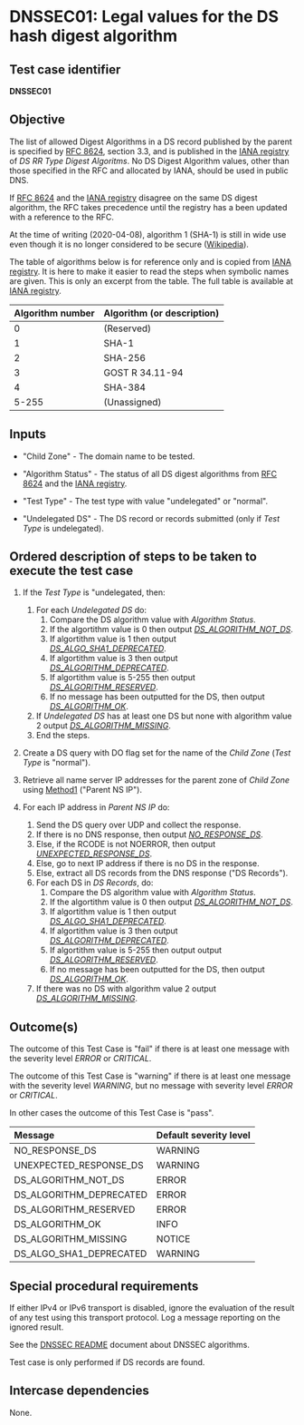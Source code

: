 # DNSSEC01: Legal values for the DS hash digest algorithm

## Test case identifier
**DNSSEC01**

## Objective

The list of allowed Digest Algorithms in a DS record published by
the parent is specified by [RFC 8624], section 3.3, and is published
in the [IANA registry] of *DS RR Type Digest Algoritms*. No DS
Digest Algorithm values, other than those specified in the RFC and
allocated by IANA, should be used in public DNS.

If [RFC 8624] and the [IANA registry] disagree on the same DS digest
algorithm, the RFC takes precedence until the registry has a been
updated with a reference to the RFC.

At the time of writing (2020-04-08), algorithm 1 (SHA-1) is still
in wide use even though it is no longer considered to be secure
([Wikipedia]).

The table of algorithms below is for reference only and is copied from [IANA
registry]. It is here to make it easier to read the steps when symbolic
names are given. This is only an excerpt from the table. The full table is
available at [IANA registry].

Algorithm number | Algorithm (or description)
:----------------|:-----------------------------------
0                | (Reserved)
1                | SHA-1
2                | SHA-256
3                | GOST R 34.11-94
4                | SHA-384
5-255            | (Unassigned)

## Inputs

* "Child Zone" - The domain name to be tested.
* "Algorithm Status" - The status of all DS digest algorithms from
  [RFC 8624] and the [IANA registry].
* "Test Type" - The test type with value "undelegated" or "normal".

* "Undelegated DS" - The DS record or records submitted
  (only if *Test Type* is undelegated).

## Ordered description of steps to be taken to execute the test case

1. If the *Test Type* is "undelegated, then:

   1. For each *Undelegated DS* do:
      1. Compare the DS algorithm value with *Algorithm Status*.
      2. If the algortithm value is 0 then output
         *[DS_ALGORITHM_NOT_DS]*.
      3. If algortithm value is 1 then output
         *[DS_ALGO_SHA1_DEPRECATED]*.
      4. If algortithm value is 3 then output
         *[DS_ALGORITHM_DEPRECATED]*.
      5. If algortithm value is 5-255 then output
         *[DS_ALGORITHM_RESERVED]*.
      6. If no message has been outputted for the DS, then
         output *[DS_ALGORITHM_OK]*.
   2. If *Undelegated DS* has at least one DS but none with
      algorithm value 2 output *[DS_ALGORITHM_MISSING]*.
   3. End the steps.

2. Create a DS query with DO flag set for the name of the
   *Child Zone* (*Test Type* is "normal").

3. Retrieve all name server IP addresses for the parent zone of
   *Child Zone* using [Method1] ("Parent NS IP").

4. For each IP address in *Parent NS IP* do:
   1. Send the DS query over UDP and collect the response.
   2. If there is no DNS response, then output *[NO_RESPONSE_DS]*.
   3. Else, if the RCODE is not NOERROR, then output
      *[UNEXPECTED_RESPONSE_DS]*.
   4. Else, go to next IP address if there is no DS in the
      response.
   5. Else, extract all DS records from the DNS response
      ("DS Records").
   6. For each DS in *DS Records*, do:
      1. Compare the DS algorithm value with *Algorithm Status*.
      2. If the algortithm value is 0 then output
         *[DS_ALGORITHM_NOT_DS]*.
      3. If algortithm value is 1 then output
         *[DS_ALGO_SHA1_DEPRECATED]*.
      4. If algortithm value is 3 then output
         *[DS_ALGORITHM_DEPRECATED]*.
      5. If algortithm value is 5-255 then output
         output *[DS_ALGORITHM_RESERVED]*.
      6. If no message has been outputted for the DS, then
         output *[DS_ALGORITHM_OK]*.
   7. If there was no DS with algorithm value 2 output
      *[DS_ALGORITHM_MISSING]*.


## Outcome(s)

The outcome of this Test Case is "fail" if there is at least one message
with the severity level *ERROR* or *CRITICAL*.

The outcome of this Test Case is "warning" if there is at least one message
with the severity level *WARNING*, but no message with severity level
*ERROR* or *CRITICAL*.

In other cases the outcome of this Test Case is "pass".

Message                       | Default severity level
:-----------------------------|:-----------------------------------
NO_RESPONSE_DS                | WARNING
UNEXPECTED_RESPONSE_DS        | WARNING
DS_ALGORITHM_NOT_DS           | ERROR
DS_ALGORITHM_DEPRECATED       | ERROR
DS_ALGORITHM_RESERVED         | ERROR
DS_ALGORITHM_OK               | INFO
DS_ALGORITHM_MISSING          | NOTICE
DS_ALGO_SHA1_DEPRECATED       | WARNING

## Special procedural requirements

If either IPv4 or IPv6 transport is disabled, ignore the evaluation of the
result of any test using this transport protocol. Log a message reporting
on the ignored result.

See the [DNSSEC README] document about DNSSEC algorithms.

Test case is only performed if DS records are found.

## Intercase dependencies

None.

[IANA registry]: https://www.iana.org/assignments/ds-rr-types/ds-rr-types.xml
[RFC 8624]:      https://tools.ietf.org/html/rfc8624#section-3.3
[Method1]:       ../Methods.md#method-1-obtain-the-parent-domain
[DNSSEC README]:           ./README.md
[NO_RESPONSE_DS]:          #outcomes
[UNEXPECTED_RESPONSE_DS]:  #outcomes
[DS_ALGORITHM_NOT_DS]:     #outcomes
[DS_ALGORITHM_DEPRECATED]: #outcomes
[DS_ALGORITHM_RESERVED]:   #outcomes
[DS_ALGORITHM_OK]:         #outcomes
[DS_ALGORITHM_MISSING]:    #outcomes
[DS_ALGO_SHA1_DEPRECATED]:     #outcomes
[Wikipedia]:                   https://en.wikipedia.org/wiki/SHA-1
